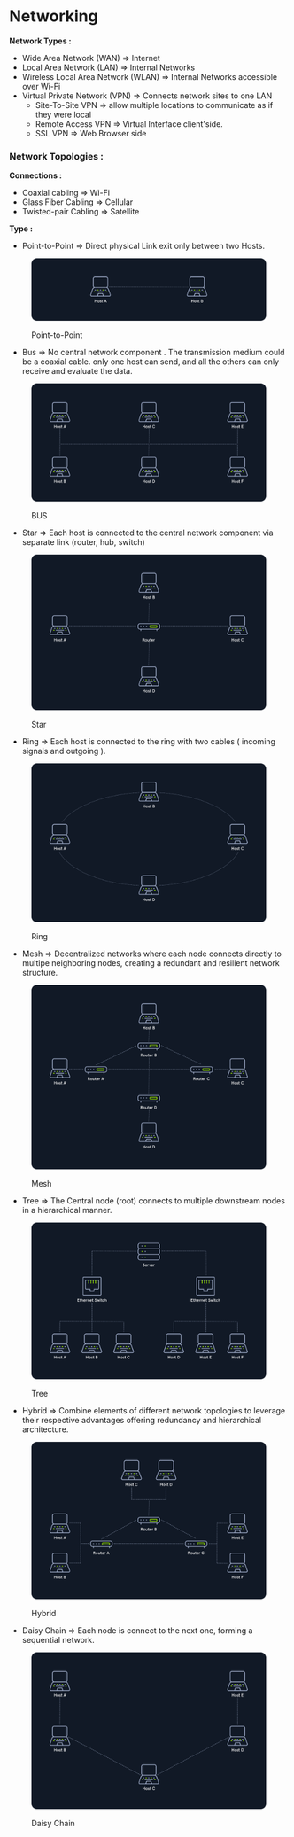 # Networking

**Network Types :**&#x20;

* Wide Area Network (WAN)  => Internet&#x20;
* Local Area Network (LAN) => Internal Networks
* Wireless Local Area Network (WLAN) => Internal Networks accessible over Wi-Fi
* Virtual Private Network (VPN) => Connects network sites to one LAN&#x20;
  * Site-To-Site VPN  => allow multiple locations to communicate as if they were local&#x20;
  * Remote Access VPN => Virtual Interface client'side.
  * SSL VPN => Web Browser side

### **Network Topologies :**&#x20;



**Connections :**&#x20;

* Coaxial cabling => Wi-Fi
* Glass Fiber Cabling => Cellular&#x20;
* Twisted-pair Cabling => Satellite

**Type :**&#x20;

* Point-to-Point  => Direct physical Link exit only between two Hosts.

<figure><img src=".gitbook/assets/image (7).png" alt=""><figcaption><p>Point-to-Point</p></figcaption></figure>

* Bus  => No central network component . The transmission medium could be a coaxial cable. only one host can send, and all the others can only receive and evaluate the data.

<figure><img src=".gitbook/assets/image (8).png" alt=""><figcaption><p>BUS</p></figcaption></figure>

* Star => Each host is connected to the central network component via separate link (router, hub, switch)&#x20;

<figure><img src=".gitbook/assets/image (6).png" alt=""><figcaption><p>Star</p></figcaption></figure>

* Ring  => Each host is connected to the ring with two cables  ( incoming signals and outgoing ).&#x20;

<figure><img src=".gitbook/assets/image (4).png" alt=""><figcaption><p>Ring</p></figcaption></figure>

* Mesh => Decentralized networks where each node connects directly to multipe neighboring nodes, creating a redundant and resilient network structure.

<figure><img src=".gitbook/assets/image (5).png" alt=""><figcaption><p>Mesh </p></figcaption></figure>

* Tree => The Central node (root) connects to multiple downstream nodes in a hierarchical manner.

<figure><img src=".gitbook/assets/image (2).png" alt=""><figcaption><p>Tree</p></figcaption></figure>

* Hybrid => Combine elements of different network topologies to leverage their respective advantages offering redundancy and hierarchical architecture.&#x20;

<figure><img src=".gitbook/assets/image (1).png" alt=""><figcaption><p>Hybrid</p></figcaption></figure>

* Daisy Chain => Each node is connect to the next one, forming a sequential network.&#x20;

<figure><img src=".gitbook/assets/image (3).png" alt=""><figcaption><p>Daisy Chain</p></figcaption></figure>
